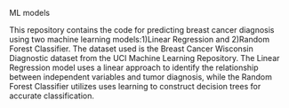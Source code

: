 ML models

This repository contains the code for predicting breast cancer diagnosis using two machine learning models:1)Linear Regression and 2)Random Forest Classifier. The dataset used is the Breast Cancer Wisconsin Diagnostic dataset from the UCI Machine Learning Repository.
The Linear Regression model uses a linear approach to identify the relationship between independent variables and tumor diagnosis, while the Random Forest Classifier utilizes uses learning to construct decision trees for accurate classification.

